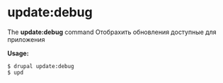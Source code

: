 # update:debug
The **update:debug** command Отобрахить обновления доступные для приложения

**Usage:**
```
$ drupal update:debug 
$ upd  
```
